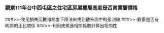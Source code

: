 ### 觀察111年台中西屯區之住宅區房屋樓層高度是否真實響價格
###>>-使⽤損失函數和梯度下降法來找到散佈圖中的預測線
###>>-觀察是否有明顯的正⽐關係
###>>-利⽤⽪爾遜相關係數計算出相關性
